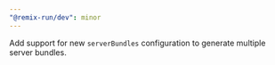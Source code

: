 ```yaml
---
"@remix-run/dev": minor
---
```


Add support for new `serverBundles` configuration to generate multiple server bundles.
